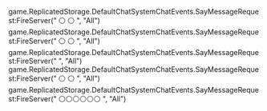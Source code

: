game.ReplicatedStorage.DefaultChatSystemChatEvents.SayMessageRequest:FireServer("                     ⚪      ⚪               ", "All")
game.ReplicatedStorage.DefaultChatSystemChatEvents.SayMessageRequest:FireServer("                     ⚪      ⚪               ", "All")
game.ReplicatedStorage.DefaultChatSystemChatEvents.SayMessageRequest:FireServer("                                     ", "All")
game.ReplicatedStorage.DefaultChatSystemChatEvents.SayMessageRequest:FireServer("         ⚪                              ⚪  ", "All")
game.ReplicatedStorage.DefaultChatSystemChatEvents.SayMessageRequest:FireServer("            ⚪⚪⚪⚪⚪⚪             ", "All")
